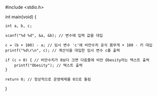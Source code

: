 #include <stdio.h>

int main(void) {

	int a, b, c;

	scanf("%d %d", &a, &b); // 변수에 입력 값을 대입

	c = (b + 100) - a; // 임시 변수 'c'에 비만수치 공식 몸무게 + 100 - 키 대입
	printf("%d\r\n", c); // 계산식을 대입한 임시 변수 c를 출력

	if (c > 0) { // 비만수치가 0보다 크면 다음줄에 비만 Obesity라는 텍스트 출력
		printf("Obesity"); // 텍스트 출력
	}

	return 0; // 정상적으로 운영체제를 0으로 돌림
}
